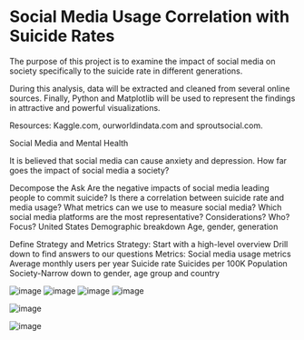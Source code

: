 # Social Media Usage Correlation with Suicide Rates 

The purpose of this project is to examine the impact of social media on society specifically to the suicide rate in different generations.

During this analysis, data will be extracted and cleaned from several online sources. Finally, Python and Matplotlib will be used to represent the findings in attractive and powerful visualizations.

Resources: Kaggle.com, ourworldindata.com and sproutsocial.com.


Social Media and Mental Health

It is believed that social media can cause anxiety and depression.
How far goes the impact of social media a society?

Decompose the Ask
Are the negative impacts of social media leading people to commit suicide?
Is there a correlation between suicide rate and media usage?
What metrics can we use to measure social media?
Which social media platforms are the most representative? Considerations?
Who? 
Focus? 
United States
Demographic breakdown
Age, gender, generation

Define Strategy and Metrics
 Strategy:
  	Start with a high-level overview 
   Drill down to find answers to our questions
   Metrics:
 Social media usage metrics
   Average monthly users per year
   Suicide rate
   Suicides per 100K Population
   Society-Narrow down to gender, age group and country



![image](https://user-images.githubusercontent.com/70984918/117204260-b0184b00-adb5-11eb-9b2e-9dabfc3bfc98.png)
![image](https://user-images.githubusercontent.com/70984918/117356959-f7680f80-ae79-11eb-8f4f-5c6633b7986c.png)
![image](https://user-images.githubusercontent.com/70984918/117356992-0353d180-ae7a-11eb-94f9-8938b51603ab.png)
![image](https://user-images.githubusercontent.com/70984918/117357021-0bac0c80-ae7a-11eb-8137-d5406a5e06e8.png)

![image](https://user-images.githubusercontent.com/70984918/117357038-12d31a80-ae7a-11eb-84ac-03056ced5c70.png)

![image](https://user-images.githubusercontent.com/70984918/117357060-19619200-ae7a-11eb-807c-75a34b6e431e.png)



